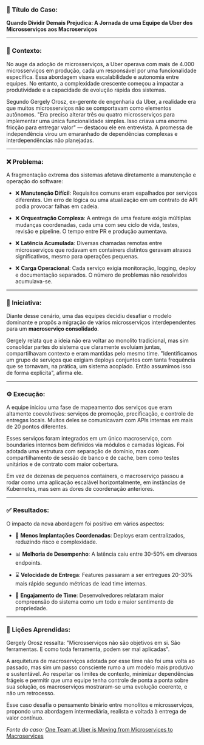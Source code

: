 ### 🔬 Título do Caso:

**Quando Dividir Demais Prejudica: A Jornada de uma Equipe da Uber dos Microsserviços aos Macroserviços**

---

### 🔎 Contexto:

No auge da adoção de microsserviços, a Uber operava com mais de 4.000 microsserviços em produção, cada um responsável por uma funcionalidade específica. Essa abordagem visava escalabilidade e autonomia entre equipes. No entanto, a complexidade crescente começou a impactar a produtividade e a capacidade de evolução rápida dos sistemas.

Segundo Gergely Orosz, ex-gerente de engenharia da Uber, a realidade era que muitos microsserviços não se comportavam como elementos autônomos. "Era preciso alterar três ou quatro microsserviços para implementar uma única funcionalidade simples. Isso criava uma enorme fricção para entregar valor" — destacou ele em entrevista. A promessa de independência virou um emaranhado de dependências complexas e interdependências não planejadas.

---

### ❌ Problema:

A fragmentação extrema dos sistemas afetava diretamente a manutenção e operação do software:

* ❌ **Manutenção Difícil**: Requisitos comuns eram espalhados por serviços diferentes. Um erro de lógica ou uma atualização em um contrato de API podia provocar falhas em cadeia.

* ❌ **Orquestração Complexa**: A entrega de uma feature exigia múltiplas mudanças coordenadas, cada uma com seu ciclo de vida, testes, revisão e pipeline. O tempo entre PR e produção aumentava.

* ❌ **Latência Acumulada**: Diversas chamadas remotas entre microsserviços que rodavam em containers distintos geravam atrasos significativos, mesmo para operações pequenas.

* ❌ **Carga Operacional**: Cada serviço exigia monitoração, logging, deploy e documentação separados. O número de problemas não resolvidos acumulava-se.

---

### 🌟 Iniciativa:

Diante desse cenário, uma das equipes decidiu desafiar o modelo dominante e propôs a migração de vários microsserviços interdependentes para um **macroserviço consolidado**.

Gergely relata que a ideia não era voltar ao monolito tradicional, mas sim consolidar partes do sistema que claramente evoluíam juntas, compartilhavam contexto e eram mantidas pelo mesmo time. "Identificamos um grupo de serviços que exigiam deploys conjuntos com tanta frequência que se tornavam, na prática, um sistema acoplado. Então assumimos isso de forma explícita", afirma ele.

---

### ⚙️ Execução:

A equipe iniciou uma fase de mapeamento dos serviços que eram altamente coevolutivos: serviços de promoção, precificação, e controle de entregas locais. Muitos deles se comunicavam com APIs internas em mais de 20 pontos diferentes.

Esses serviços foram integrados em um único macroserviço, com boundaries internos bem definidos via módulos e camadas lógicas. Foi adotada uma estrutura com separação de domínio, mas com compartilhamento de sessão de banco e de cache, bem como testes unitários e de contrato com maior cobertura.

Em vez de dezenas de pequenos containers, o macroserviço passou a rodar como uma aplicação escalável horizontalmente, em instâncias de Kubernetes, mas sem as dores de coordenação anteriores.

---

### ✅ Resultados:

O impacto da nova abordagem foi positivo em vários aspectos:

* 🔄 **Menos Implantações Coordenadas**: Deploys eram centralizados, reduzindo risco e complexidade.

* 📊 **Melhoria de Desempenho**: A latência caiu entre 30-50% em diversos endpoints.

* ⌛️ **Velocidade de Entrega**: Features passaram a ser entregues 20-30% mais rápido segundo métricas de lead time internas.

* 🤝 **Engajamento de Time**: Desenvolvedores relataram maior compreensão do sistema como um todo e maior sentimento de propriedade.

---

### 🧠 Lições Aprendidas:

Gergely Orosz ressalta: "Microsserviços não são objetivos em si. São ferramentas. E como toda ferramenta, podem ser mal aplicadas".

A arquitetura de macroserviços adotada por esse time não foi uma volta ao passado, mas sim um passo consciente rumo a um modelo mais produtivo e sustentável. Ao respeitar os limites de contexto, minimizar dependências frágeis e permitir que uma equipe tenha controle de ponta a ponta sobre sua solução, os macroserviços mostraram-se uma evolução coerente, e não um retrocesso.

Esse caso desafia o pensamento binário entre monolitos e microsserviços, propondo uma abordagem intermediária, realista e voltada à entrega de valor contínuo.

*Fonte do caso:*  [One Team at Uber is Moving from Microservices to Macroservices](https://highscalability.com/one-team-at-uber-is-moving-from-microservices-to-macroservic/)

